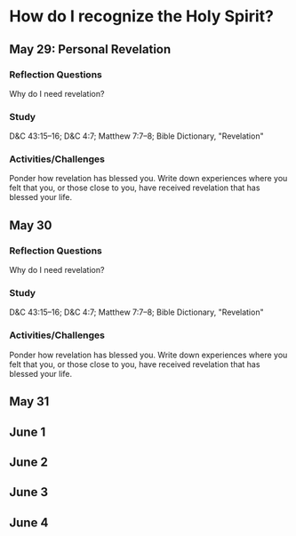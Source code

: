 # How do I recognize the Holy Spirit?

## May 29: Personal Revelation

### Reflection Questions

Why do I need revelation?

### Study

D&C 43:15–16; D&C 4:7; Matthew 7:7–8; Bible Dictionary, "Revelation"

### Activities/Challenges

Ponder how revelation has blessed you. Write down experiences where you felt that you, or those close to you, have received revelation that has blessed your life.

## May 30

### Reflection Questions

Why do I need revelation?

### Study

D&C 43:15–16; D&C 4:7; Matthew 7:7–8; Bible Dictionary, "Revelation"

### Activities/Challenges

Ponder how revelation has blessed you. Write down experiences where you felt that you, or those close to you, have received revelation that has blessed your life.

## May 31

## June 1

## June 2

## June 3

## June 4
